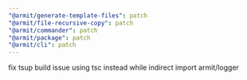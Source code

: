```yaml
---
"@armit/generate-template-files": patch
"@armit/file-recursive-copy": patch
"@armit/commander": patch
"@armit/package": patch
"@armit/cli": patch
---
```


fix tsup build issue using tsc instead while indirect import armit/logger
